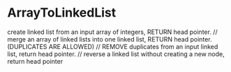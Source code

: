 # ArrayToLinkedList
create linked list from an input array of integers, RETURN head pointer. // merge an array of linked lists into one linked list, RETURN head pointer. (DUPLICATES ARE ALLOWED) // REMOVE duplicates from an input linked list, return head pointer. // reverse a linked list without creating a new node, return head pointer
